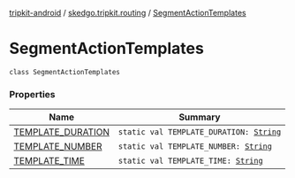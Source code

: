 [tripkit-android](../../index.md) / [skedgo.tripkit.routing](../index.md) / [SegmentActionTemplates](./index.md)

# SegmentActionTemplates

`class SegmentActionTemplates`

### Properties

| Name | Summary |
|---|---|
| [TEMPLATE_DURATION](-t-e-m-p-l-a-t-e_-d-u-r-a-t-i-o-n.md) | `static val TEMPLATE_DURATION: `[`String`](https://kotlinlang.org/api/latest/jvm/stdlib/kotlin/-string/index.html) |
| [TEMPLATE_NUMBER](-t-e-m-p-l-a-t-e_-n-u-m-b-e-r.md) | `static val TEMPLATE_NUMBER: `[`String`](https://kotlinlang.org/api/latest/jvm/stdlib/kotlin/-string/index.html) |
| [TEMPLATE_TIME](-t-e-m-p-l-a-t-e_-t-i-m-e.md) | `static val TEMPLATE_TIME: `[`String`](https://kotlinlang.org/api/latest/jvm/stdlib/kotlin/-string/index.html) |
